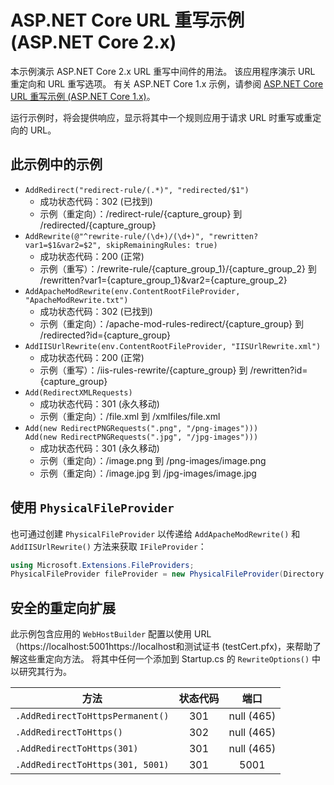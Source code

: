# <a name="aspnet-core-url-rewriting-sample-aspnet-core-2x"></a>ASP.NET Core URL 重写示例 (ASP.NET Core 2.x)

本示例演示 ASP.NET Core 2.x URL 重写中间件的用法。 该应用程序演示 URL 重定向和 URL 重写选项。 有关 ASP.NET Core 1.x 示例，请参阅 [ASP.NET Core URL 重写示例 (ASP.NET Core 1.x)](https://github.com/aspnet/Docs/tree/master/aspnetcore/fundamentals/url-rewriting/samples/1.x)。

运行示例时，将会提供响应，显示将其中一个规则应用于请求 URL 时重写或重定向的 URL。

## <a name="examples-in-this-sample"></a>此示例中的示例

* `AddRedirect("redirect-rule/(.*)", "redirected/$1")`
  - 成功状态代码：302 (已找到)
  - 示例（重定向）：/redirect-rule/{capture_group} 到 /redirected/{capture_group}
* `AddRewrite(@"^rewrite-rule/(\d+)/(\d+)", "rewritten?var1=$1&var2=$2", skipRemainingRules: true)`
  - 成功状态代码：200 (正常)
  - 示例（重写）：/rewrite-rule/{capture_group_1}/{capture_group_2} 到 /rewritten?var1={capture_group_1}&var2={capture_group_2}
* `AddApacheModRewrite(env.ContentRootFileProvider, "ApacheModRewrite.txt")`
  - 成功状态代码：302 (已找到)
  - 示例（重定向）：/apache-mod-rules-redirect/{capture_group} 到 /redirected?id={capture_group}
* `AddIISUrlRewrite(env.ContentRootFileProvider, "IISUrlRewrite.xml")`
  - 成功状态代码：200 (正常)
  - 示例（重写）：/iis-rules-rewrite/{capture_group} 到 /rewritten?id={capture_group}
* `Add(RedirectXMLRequests)`
  - 成功状态代码：301 (永久移动)
  - 示例（重定向）：/file.xml 到 /xmlfiles/file.xml
* `Add(new RedirectPNGRequests(".png", "/png-images")))`<br>`Add(new RedirectPNGRequests(".jpg", "/jpg-images")))`
  - 成功状态代码：301 (永久移动)
  - 示例（重定向）：/image.png 到 /png-images/image.png
  - 示例（重定向）：/image.jpg 到 /jpg-images/image.jpg

## <a name="using-a-physicalfileprovider"></a>使用 `PhysicalFileProvider`
也可通过创建 `PhysicalFileProvider` 以传递给 `AddApacheModRewrite()` 和 `AddIISUrlRewrite()` 方法来获取 `IFileProvider`：
```csharp
using Microsoft.Extensions.FileProviders;
PhysicalFileProvider fileProvider = new PhysicalFileProvider(Directory.GetCurrentDirectory());
```
## <a name="secure-redirection-extensions"></a>安全的重定向扩展
此示例包含应用的 `WebHostBuilder` 配置以使用 URL（https://localhost:5001https://localhost和测试证书 (testCert.pfx)，来帮助了解这些重定向方法。 将其中任何一个添加到 Startup.cs 的 `RewriteOptions()` 中以研究其行为。


|              方法              | 状态代码 |    端口    |
|----------------------------------|:-----------:|:----------:|
| `.AddRedirectToHttpsPermanent()` |     301     | null (465) |
|     `.AddRedirectToHttps()`      |     302     | null (465) |
|    `.AddRedirectToHttps(301)`    |     301     | null (465) |
| `.AddRedirectToHttps(301, 5001)` |     301     |    5001    |

